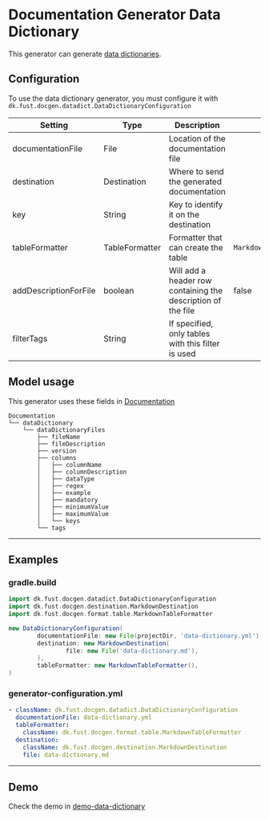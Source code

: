 # Documentation Generator Data Dictionary

This generator can generate [data dictionaries](https://atlan.com/what-is-a-data-dictionary/).

## Configuration

To use the data dictionary generator, you must configure it with `dk.fust.docgen.datadict.DataDictionaryConfiguration`

| Setting               | 	Type          | Description                                                  | Default                  |
|-----------------------|----------------|--------------------------------------------------------------|--------------------------|
| documentationFile     | File           | Location of the documentation file                           |                          |
| destination           | Destination    | Where to send the generated documentation                    |                          | 
| key                   | String         | Key to identify it on the destination                        |                          |
| tableFormatter        | TableFormatter | Formatter that can create the table                          | `MarkdownTableFormatter` |
| addDescriptionForFile | boolean        | Will add a header row containing the description of the file | false                    | 
| filterTags            | String         | If specified, only tables with this filter is used           |                          | 

## Model usage

This generator uses these fields in [Documentation](../../documentation-generator-api/src/main/java/dk/fust/docgen/model/Documentation.java)

```
Documentation
└── dataDictionary
    └── dataDictionaryFiles
        ├── fileName
        ├── fileDescription
        ├── version
        ├── columns
        │   ├── columnName
        │   ├── columnDescription
        │   ├── dataType
        │   ├── regex
        │   ├── example
        │   ├── mandatory
        │   ├── minimumValue
        │   ├── maximumValue
        │   └── keys
        └── tags
```

---

## Examples

### gradle.build

```groovy
import dk.fust.docgen.datadict.DataDictionaryConfiguration
import dk.fust.docgen.destination.MarkdownDestination
import dk.fust.docgen.format.table.MarkdownTableFormatter

new DataDictionaryConfiguration(
        documentationFile: new File(projectDir, 'data-dictionary.yml'),
        destination: new MarkdownDestination(
                file: new File('data-dictionary.md'),
        ),
        tableFormatter: new MarkdownTableFormatter(),
)
```

### generator-configuration.yml

```yaml
- className: dk.fust.docgen.datadict.DataDictionaryConfiguration
  documentationFile: data-dictionary.yml
  tableFormatter:
    className: dk.fust.docgen.format.table.MarkdownTableFormatter
  destination:
    className: dk.fust.docgen.destination.MarkdownDestination
    file: data-dictionary.md
```

---

## Demo

Check the demo in [demo-data-dictionary](../../demos/demo-data-dictionary)
